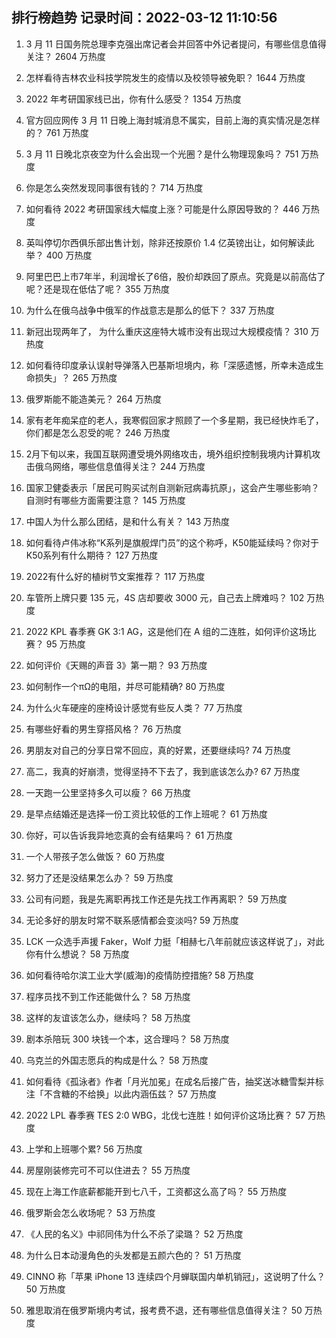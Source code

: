 
## 排行榜趋势 记录时间：2022-03-12 11:10:56
  
  1. 3 月 11 日国务院总理李克强出席记者会并回答中外记者提问，有哪些信息值得关注？ 2604 万热度
    
  2. 怎样看待吉林农业科技学院发生的疫情以及校领导被免职？ 1644 万热度
    
  3. 2022 年考研国家线已出，你有什么感受？ 1354 万热度
    
  4. 官方回应网传 3 月 11 日晚上海封城消息不属实，目前上海的真实情况是怎样的？ 761 万热度
    
  5. 3 月 11 日晚北京夜空为什么会出现一个光圈？是什么物理现象吗？ 751 万热度
    
  6. 你是怎么突然发现同事很有钱的？ 714 万热度
    
  7. 如何看待 2022 考研国家线大幅度上涨？可能是什么原因导致的？ 446 万热度
    
  8. 英叫停切尔西俱乐部出售计划，除非还按原价 1.4 亿英镑出让，如何解读此举？ 400 万热度
    
  9. 阿里巴巴上市7年半，利润增长了6倍，股价却跌回了原点。究竟是以前高估了呢？还是现在低估了呢？ 355 万热度
    
  10. 为什么在俄乌战争中俄军的作战意志是那么的低下？ 337 万热度
    
  11. 新冠出现两年了， 为什么重庆这座特大城市没有出现过大规模疫情？ 310 万热度
    
  12. 如何看待印度承认误射导弹落入巴基斯坦境内，称「深感遗憾，所幸未造成生命损失」？ 265 万热度
    
  13. 俄罗斯能不能造美元？ 264 万热度
    
  14. 家有老年痴呆症的老人，我寒假回家才照顾了一个多星期，我已经快炸毛了，你们都是怎么忍受的呢？ 246 万热度
    
  15. 2月下旬以来，我国互联网遭受境外网络攻击，境外组织控制我境内计算机攻击俄乌网络，哪些信息值得关注？ 244 万热度
    
  16. 国家卫健委表示「居民可购买试剂自测新冠病毒抗原」，这会产生哪些影响？自测时有哪些方面需要注意？ 145 万热度
    
  17. 中国人为什么那么团结，是和什么有关？ 143 万热度
    
  18. 如何看待卢伟冰称“K系列是旗舰焊门员”的这个称呼，K50能延续吗？你对于K50系列有什么期待？ 127 万热度
    
  19. 2022有什么好的植树节文案推荐？ 117 万热度
    
  20. 车管所上牌只要 135 元，4S 店却要收 3000 元，自己去上牌难吗？ 102 万热度
    
  21. 2022 KPL 春季赛 GK 3:1 AG，这是他们在 A 组的二连胜，如何评价这场比赛？ 95 万热度
    
  22. 如何评价《天赐的声音 3》第一期？ 93 万热度
    
  23. 如何制作一个πΩ的电阻，并尽可能精确? 80 万热度
    
  24. 为什么火车硬座的座椅设计感觉有些反人类？ 77 万热度
    
  25. 有哪些好看的男生穿搭风格？ 76 万热度
    
  26. 男朋友对自己的分享日常不回应，真的好累，还要继续吗? 74 万热度
    
  27. 高二，我真的好崩溃，觉得坚持不下去了，我到底该怎么办? 67 万热度
    
  28. 一天跑一公里坚持多久可以瘦？ 66 万热度
    
  29. 是早点结婚还是选择一份工资比较低的工作上班呢？ 61 万热度
    
  30. 你好，可以告诉我异地恋真的会有结果吗？ 61 万热度
    
  31. 一个人带孩子怎么做饭？ 60 万热度
    
  32. 努力了还是没结果怎么办？ 59 万热度
    
  33. 公司有问题，我是先离职再找工作还是先找工作再离职？ 59 万热度
    
  34. 无论多好的朋友时常不联系感情都会变淡吗? 59 万热度
    
  35. LCK 一众选手声援 Faker，Wolf 力挺「相赫七八年前就应该这样说了」，对此你有什么想说？ 58 万热度
    
  36. 如何看待哈尔滨工业大学(威海)的疫情防控措施? 58 万热度
    
  37. 程序员找不到工作还能做什么？ 58 万热度
    
  38. 这样的友谊该怎么办，继续吗？ 58 万热度
    
  39. 剧本杀陪玩 300 块钱一个本，这合理吗？ 58 万热度
    
  40. 乌克兰的外国志愿兵的构成是什么？ 58 万热度
    
  41. 如何看待《孤泳者》作者「月光加冕」在成名后接广告，抽奖送冰糖雪梨并标注「不含糖的不给换」以此内涵伍兹？ 57 万热度
    
  42. 2022 LPL 春季赛 TES 2:0 WBG，北伐七连胜！如何评价这场比赛？ 57 万热度
    
  43. 上学和上班哪个累? 56 万热度
    
  44. 房屋刚装修完可不可以住进去？ 55 万热度
    
  45. 现在上海工作底薪都能开到七八千，工资都这么高了吗？ 55 万热度
    
  46. 俄罗斯会怎么收场呢？ 53 万热度
    
  47. 《人民的名义》中祁同伟为什么不杀了梁璐？ 52 万热度
    
  48. 为什么日本动漫角色的头发都是五颜六色的？ 51 万热度
    
  49. CINNO 称「苹果 iPhone 13 连续四个月蝉联国内单机销冠」，这说明了什么？ 50 万热度
    
  50. 雅思取消在俄罗斯境内考试，报考费不退，还有哪些信息值得关注？ 50 万热度
    